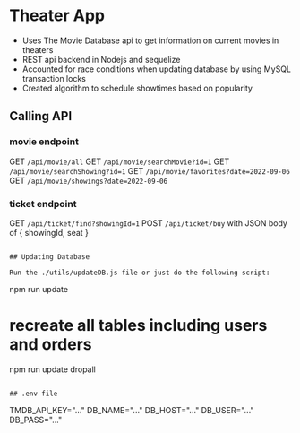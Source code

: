 # Theater App

- Uses The Movie Database api to get information on current movies in theaters
- REST api backend in Nodejs and sequelize
- Accounted for race conditions when updating database by using MySQL transaction locks
- Created algorithm to schedule showtimes based on popularity


## Calling API

### movie endpoint
GET `/api/movie/all`
GET `/api/movie/searchMovie?id=1`
GET `/api/movie/searchShowing?id=1`
GET `/api/movie/favorites?date=2022-09-06`
GET `/api/movie/showings?date=2022-09-06`

### ticket endpoint
GET `/api/ticket/find?showingId=1`
POST `/api/ticket/buy` with JSON body of { showingId, seat }
```

## Updating Database

Run the ./utils/updateDB.js file or just do the following script:
```
npm run update

# recreate all tables including users and orders
npm run update dropall
```

## .env file
```
TMDB_API_KEY="..."
DB_NAME="..."
DB_HOST="..."
DB_USER="..."
DB_PASS="..."
```